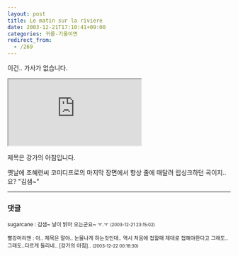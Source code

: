 ```yaml
---
layout: post
title: Le matin sur la riviere
date: 2003-12-21T17:10:41+09:00
categories: 귀를-기울이면
redirect_from:
  - /269
---
```


이건.. 가사가 없습니다.

<iframe src="https://www.youtube.com/embed/SM1U8Oax4c8" frame allowfullscreen="allowfullscreen"></iframe>

제목은 강가의 아침입니다.

옛날에 조혜련씨 코미디프로의 마지막 장면에서 항상 줄에 매달려 립싱크하던 곡이지..요? "김샘~"

* * *

### 댓글



<!--- cmt:568 --->
<!--- mail: --->
<!--- parent:0 --->

<small>sugarcane : 김샘~ 날이 밝아 오는군요~ ㅜ.ㅜ <small>(2003-12-21 23:15:02)</small></small>


<!--- cmt:569 --->
<!--- mail: --->
<!--- parent:0 --->

<small>빨강머리앤 : 아.. 제목은 말야.. 눈물나게 하는것인데.. 역시 처음에 접할때 제대로 접해야한다고 그래도..그래도..다르게 들리네.. [강가의 아침].. <small>(2003-12-22 00:16:30)</small></small>


